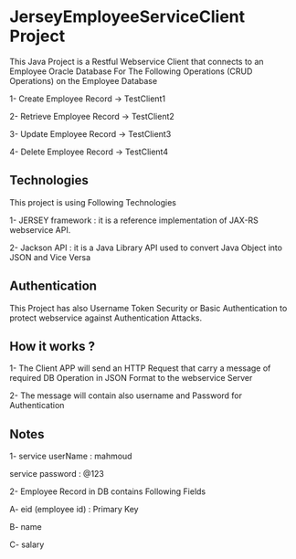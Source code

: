 # JerseyEmployeeServiceClient Project

This Java Project is a Restful Webservice Client that connects to an Employee Oracle Database
For The Following Operations (CRUD Operations) on the Employee Database

1- Create Employee Record -> TestClient1

2- Retrieve Employee Record -> TestClient2

3- Update Employee Record -> TestClient3

4- Delete Employee Record -> TestClient4


## Technologies

This project is using Following Technologies

1- JERSEY framework : it is a reference implementation of JAX-RS webservice API.

2- Jackson API : it is a Java Library API used to convert Java Object into JSON and Vice Versa

## Authentication

This Project has also Username Token Security or Basic Authentication to protect webservice against Authentication Attacks.

## How it works ?

1- The Client APP will send an HTTP Request that carry a message of required DB Operation in JSON Format to the webservice Server

2- The message will contain also username and Password for Authentication


## Notes

1- service userName : mahmoud

service password : @123

2- Employee Record in DB contains Following Fields

A- eid (employee id) : Primary Key

B- name

C- salary